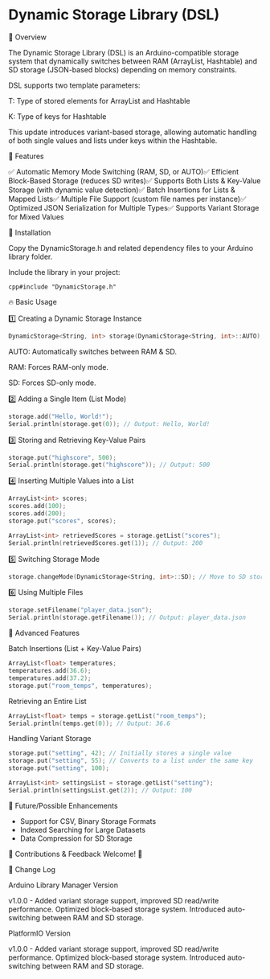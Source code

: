 # Dynamic Storage Library (DSL)

📌 Overview

The Dynamic Storage Library (DSL) is an Arduino-compatible storage system that dynamically switches between RAM (ArrayList, Hashtable) and SD storage (JSON-based blocks) depending on memory constraints.

DSL supports two template parameters:

T: Type of stored elements for ArrayList and Hashtable

K: Type of keys for Hashtable

This update introduces variant-based storage, allowing automatic handling of both single values and lists under keys within the Hashtable.

🚀 Features

✅ Automatic Memory Mode Switching (RAM, SD, or AUTO)✅ Efficient Block-Based Storage (reduces SD writes)✅ Supports Both Lists & Key-Value Storage (with dynamic value detection)✅ Batch Insertions for Lists & Mapped Lists✅ Multiple File Support (custom file names per instance)✅ Optimized JSON Serialization for Multiple Types✅ Supports Variant Storage for Mixed Values

🔧 Installation

Copy the DynamicStorage.h and related dependency files to your Arduino library folder.

Include the library in your project:

```cpp#include "DynamicStorage.h"```

🔥 Basic Usage

1️⃣ Creating a Dynamic Storage Instance
```cpp
DynamicStorage<String, int> storage(DynamicStorage<String, int>::AUTO);
```
AUTO: Automatically switches between RAM & SD.

RAM: Forces RAM-only mode.

SD: Forces SD-only mode.

2️⃣ Adding a Single Item (List Mode)
```cpp
storage.add("Hello, World!");
Serial.println(storage.get(0)); // Output: Hello, World!
```
3️⃣ Storing and Retrieving Key-Value Pairs
```cpp
storage.put("highscore", 500);
Serial.println(storage.get("highscore")); // Output: 500
```
4️⃣ Inserting Multiple Values into a List
```cpp
ArrayList<int> scores;
scores.add(100);
scores.add(200);
storage.put("scores", scores);

ArrayList<int> retrievedScores = storage.getList("scores");
Serial.println(retrievedScores.get(1)); // Output: 200
```
5️⃣ Switching Storage Mode
```cpp
storage.changeMode(DynamicStorage<String, int>::SD); // Move to SD storage
```
6️⃣ Using Multiple Files
```cpp
storage.setFilename("player_data.json");
Serial.println(storage.getFilename()); // Output: player_data.json
```
🔄 Advanced Features

Batch Insertions (List + Key-Value Pairs)
```cpp
ArrayList<float> temperatures;
temperatures.add(36.6);
temperatures.add(37.2);
storage.put("room_temps", temperatures);
```
Retrieving an Entire List
```cpp
ArrayList<float> temps = storage.getList("room_temps");
Serial.println(temps.get(0)); // Output: 36.6
```
Handling Variant Storage
```cpp
storage.put("setting", 42); // Initially stores a single value
storage.put("setting", 55); // Converts to a list under the same key
storage.put("setting", 100);

ArrayList<int> settingsList = storage.getList("setting");
Serial.println(settingsList.get(2)); // Output: 100
```
📅 Future/Possible Enhancements

* Support for CSV, Binary Storage Formats
* Indexed Searching for Large Datasets
* Data Compression for SD Storage

🚀 Contributions & Feedback Welcome! 🚀

📜 Change Log

Arduino Library Manager Version

v1.0.0 - Added variant storage support, improved SD read/write performance.
         Optimized block-based storage system.
         Introduced auto-switching between RAM and SD storage.

PlatformIO Version

v1.0.0 - Added variant storage support, improved SD read/write performance.
         Optimized block-based storage system.
         Introduced auto-switching between RAM and SD storage.
